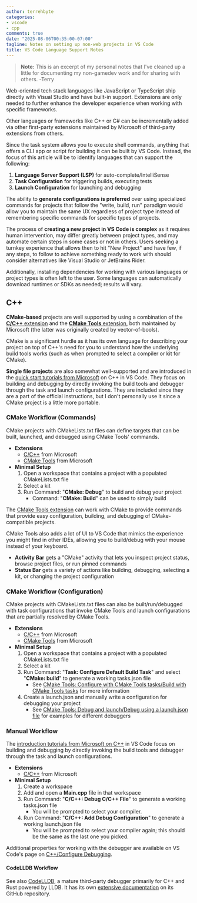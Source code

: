 ```yaml
---
author: terrehbyte
categories:
- vscode
- cpp
comments: true
date: "2025-08-06T00:35:00-07:00"
tagline: Notes on setting up non-web projects in VS Code
title: VS Code Language Support Notes
---
```


> **Note:** This is an excerpt of my personal notes that I've cleaned up a little for
> documenting my non-gamedev work and for sharing with others. -Terry

Web-oriented tech stack languages like JavaScript or TypeScript ship directly
with Visual Studio and have built-in support. Extensions are only needed to
further enhance the developer experience when working with specific frameworks.

Other languages or frameworks like C++ or C# can be incrementally added via
other first-party extensions maintained by Microsoft of third-party extensions
from others.

Since the task system allows you to execute shell commands, anything that offers
a CLI app or script for building it can be built by VS Code. Instead, the focus
of this article will be to identify languages that can support the following:

1. **Language Server Support (LSP)** for auto-complete/IntelliSense
2. **Task Configuration** for triggering builds, executing tests
3. **Launch Configuration** for launching and debugging

The ability to **generate configurations is preferred** over using specialized
commands for projects that follow the "write, build, run" paradigm would allow
you to maintain the same UX regardless of project type instead of remembering
specific commands for specific types of projects.

The process of **creating a new project in VS Code is complex** as it requires
human intervention, may differ greatly between project types, and may automate
certain steps in some cases or not in others. Users seeking a turnkey experience
that allows then to hit "New Project" and have few, if any steps, to follow to
achieve something ready to work with should consider alternatives like Visual
Studio or JetBrains Rider.

Additionally, installing dependencies for working with various languages or
project types is often left to the user. Some languages can automatically
download runtimes or SDKs as needed; results will vary.

## C++

**CMake-based** projects are well supported by using a combination of the
[**C/C++** extension][VSextC/C++] and the [**CMake Tools** extension][VSextCMakeTools],
both maintained by Microsoft (the latter was originally created by vector-of-bools).

CMake is a significant hurdle as it has its own language for describing your
project on top of C++'s need for you to understand how the underlying build
tools works (such as when prompted to select a compiler or kit for CMake).

**Single file projects** are also somewhat well-supported and are introduced in
the [quick start tutorials from Microsoft][VScppIntro] on C++ in VS Code. They
focus on building and debugging by directly invoking the build tools and
debugger through the task and launch configurations. They are included since
they are a part of the official instructions, but I don't personally use it
since a CMake project is a little more portable.

[VSextC/C++]:https://marketplace.visualstudio.com/items?itemName=ms-vscode.cpptools
[VSextCMakeTools]:https://github.com/microsoft/vscode-cmake-tools/blob/main/docs/README.md

[VScppIntro]:https://code.visualstudio.com/docs/cpp/introvideos-cpp
[CMakeTools]:https://github.com/microsoft/vscode-cmake-tools/blob/main/docs/README.md

### CMake Workflow (Commands)

CMake projects with CMakeLists.txt files can define targets that can be
built, launched, and debugged using CMake Tools' commands.

- **Extensions**
	- [C/C++][VSextC/C++] from Microsoft
	- [CMake Tools][VSextCMakeTools] from Microsoft
- **Minimal Setup**
	1. Open a workspace that contains a project with a populated CMakeLists.txt file
	2. Select a kit
	3. Run Command: "**CMake: Debug**" to build and debug your project
		- Command: "**CMake: Build**" can be used to simply build

The [CMake Tools extension][CMakeTools] can work with CMake to provide commands
that provide easy configuration, building, and debugging of CMake-compatible
projects.

CMake Tools also adds a lot of UI to VS Code that mimics the experience you
might find in other IDEs, allowing you to build/debug with your mouse instead
of your keyboard.

- **Activity Bar** gets a "CMake" activity that lets you inspect project status, browse project files, or run pinned commands
- **Status Bar** gets a variety of actions like building, debugging, selecting a kit, or changing the project configuration

### CMake Workflow (Configuration)

CMake projects with CMakeLists.txt files can also be built/run/debugged with
task configurations that invoke CMake Tools and launch configurations that are
partially resolved by CMake Tools.

- **Extensions**
	- [C/C++][VSextC/C++] from Microsoft
	- [CMake Tools][VSextCMakeTools] from Microsoft
- **Minimal Setup**
	1. Open a workspace that contains a project with a populated CMakeLists.txt file
	2. Select a kit
	3. Run Command: "**Task: Configure Default Build Task**" and select "**CMake: build**" to generate a working tasks.json file
		- See [CMake Tools: Configure with CMake Tools tasks/Build with CMake Tools tasks][CMakeToolsTasks] for more information
	4. Create a launch.json and manually write a configuration for debugging your project
		- See [CMake Tools: Debug and launch/Debug using a launch.json file][CMakeToolsDebug] for examples for different debuggers

[CMakeToolsTasks]:https://github.com/microsoft/vscode-cmake-tools/blob/main/docs/tasks.md#build-with-cmake-tools-tasks
[CMakeToolsDebug]:https://github.com/microsoft/vscode-cmake-tools/blob/main/docs/debug-launch.md#debug-using-a-launchjson-file

### Manual Workflow

The [introduction tutorials from Microsoft on C++][VScppIntro] in VS Code focus
on building and debugging by directly invoking the build tools and debugger
through the task and launch configurations.

- **Extensions**
	- [C/C++][VSextC/C++] from Microsoft
- **Minimal Setup**
	1. Create a workspace
	2. Add and open a **Main.cpp** file in that workspace
	3. Run Command: "**C/C++: Debug C/C++ File**" to generate a working tasks.json file
		- You will be prompted to select your compiler.
	4. Run Command: "**C/C++: Add Debug Configuration**" to generate a working launch.json file
		- You will be prompted to select your compiler again; this should be the same as the last one you picked.

Additional properties for working with the debugger are available on VS Code's
page on [C++/Configure Debugging][VScppLaunch].

[VScppLaunch]:https://code.visualstudio.com/docs/cpp/launch-json-reference

#### CodeLLDB Workflow

See also [CodeLLDB][VSextCodeLLDB], a mature third-party debugger primarily for
C++ and Rust powered by LLDB. It has its own [extensive documentation][CodeLLDBMAN]
on its GitHub repository.

[VSextCodeLLDB]:https://marketplace.visualstudio.com/items?itemName=vadimcn.vscode-lldb
[CodeLLDBMAN]:https://github.com/vadimcn/codelldb/blob/master/MANUAL.md